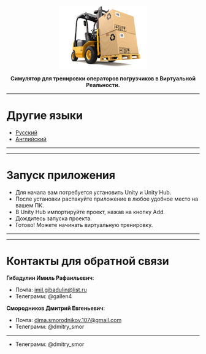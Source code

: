 <p align="center"><img src="forkliftinterface.png" width="230" alt="Logo Project"></p>

<div align="center">
<b>Симулятор для тренировки операторов погрузчиков в Виртуальной Реальности.</b>
</div>

***
# Другие языки
- [Русский](README.md)
- [Английский](READMEENGLISH.md)
***




<div align="left">

***
# Запуск приложения
- Для начала вам потребуется установить Unity и Unity Hub. 
- После установки распакуйте приложение в любое удобное место на вашем ПК. 
- В Unity Hub импортируйте проект, нажав на кнопку Add.
- Дождитесь запуска проекта.
- Готово! Можете начинать виртуальную тренировку.
***
  
</div>


***
# Контакты для обратной связи
**Гибадулин Имиль Рафаильевич**:

- Почта: imil.gibadulin@list.ru
- Телеграмм: @gallen4

**Смородников Дмитрий Евгеньевич**:

- Почта: dima.smorodnikov.107@gmail.com
- Телеграмм: @dmitry_smor
***
- Телеграмм: @dmitry_smor

